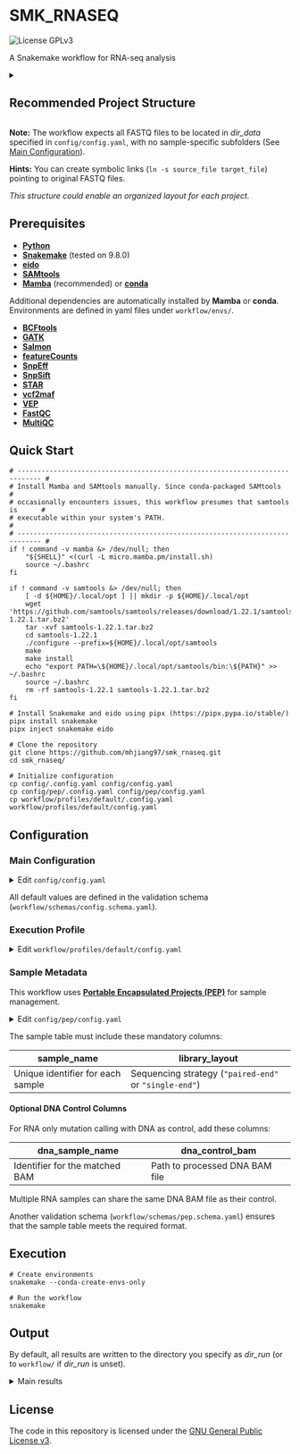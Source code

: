 <!-- markdownlint-configure-file {"no-inline-html": {"allowed_elements": ["code", "details", "h2", "summary"]}} -->

# SMK_RNASEQ

![License GPLv3](https://img.shields.io/badge/License-GPLv3-blue.svg)

A Snakemake workflow for RNA-seq analysis

<details>

<summary><h2>Recommended Project Structure</h2></summary>

```text
project/
├── analysis/
│   └── rnaseq/
│       └── ...                # Outputs of this workflow
├── code/
│   └── rnaseq/
│       └── smk_rnaseq/        # This workflow
├── data/
│   └── rnaseq/
│       ├── *.fq.gz            # Single-end reads
│       ├── *_R1.fq.gz         # Paired-end forward reads
│       └── *_R2.fq.gz         # Paired-end reverse reads
└── doc/
```

</details>

**Note:** The workflow expects all FASTQ files to be located in *dir_data* specified in `config/config.yaml`, with no sample-specific subfolders (See [Main Configuration](#main-configuration)).

**Hints:** You can create symbolic links (`ln -s source_file target_file`) pointing to original FASTQ files.

*This structure could enable an organized layout for each project.*

## Prerequisites

- [**Python**](https://www.python.org)
- [**Snakemake**](https://snakemake.github.io) (tested on 9.8.0)
- [**eido**](https://pep.databio.org/eido/)
- [**SAMtools**](https://www.htslib.org)
- [**Mamba**](https://mamba.readthedocs.io/en/latest/) (recommended) or [**conda**](https://docs.conda.io/projects/conda/en/stable/)

Additional dependencies are automatically installed by **Mamba** or **conda**. Environments are defined in yaml files under `workflow/envs/`.

- [**BCFtools**](http://samtools.github.io/bcftools/)
- [**GATK**](https://gatk.broadinstitute.org/hc/en-us)
- [**Salmon**](https://combine-lab.github.io/salmon/)
- [**featureCounts**](https://subread.sourceforge.net/featureCounts.html)
- [**SnpEff**](https://pcingola.github.io/)
- [**SnpSift**](https://pcingola.github.io/)
- [**STAR**](https://github.com/alexdobin/STAR)
- [**vcf2maf**](https://github.com/mskcc/vcf2maf)
- [**VEP**](https://www.ensembl.org/info/docs/tools/vep/index.html)
- [**FastQC**](https://www.bioinformatics.babraham.ac.uk/projects/fastqc/)
- [**MultiQC**](https://multiqc.info/)

## Quick Start

```shell
# ---------------------------------------------------------------------------- #
# Install Mamba and SAMtools manually. Since conda-packaged SAMtools           #
# occasionally encounters issues, this workflow presumes that samtools is      #
# executable within your system's PATH.                                        #
# ---------------------------------------------------------------------------- #
if ! command -v mamba &> /dev/null; then
    "${SHELL}" <(curl -L micro.mamba.pm/install.sh)
    source ~/.bashrc
fi

if ! command -v samtools &> /dev/null; then
    [ -d ${HOME}/.local/opt ] || mkdir -p ${HOME}/.local/opt
    wget 'https://github.com/samtools/samtools/releases/download/1.22.1/samtools-1.22.1.tar.bz2'
    tar -xvf samtools-1.22.1.tar.bz2
    cd samtools-1.22.1
    ./configure --prefix=${HOME}/.local/opt/samtools
    make
    make install
    echo "export PATH=\${HOME}/.local/opt/samtools/bin:\${PATH}" >> ~/.bashrc
    source ~/.bashrc
    rm -rf samtools-1.22.1 samtools-1.22.1.tar.bz2
fi

# Install Snakemake and eido using pipx (https://pipx.pypa.io/stable/)
pipx install snakemake
pipx inject snakemake eido

# Clone the repository
git clone https://github.com/mhjiang97/smk_rnaseq.git
cd smk_rnaseq/

# Initialize configuration
cp config/.config.yaml config/config.yaml
cp config/pep/.config.yaml config/pep/config.yaml
cp workflow/profiles/default/.config.yaml workflow/profiles/default/config.yaml
```

## Configuration

### Main Configuration

<details>

<summary>Edit <code>config/config.yaml</code></summary>

```yaml
quantification: true                                                                                # Whether to perform quantification (Default: true)
quantification_te: false                                                                            # Whether to perform transposable element quantification (Default: false)
mutation: true                                                                                      # Whether to perform mutation calling (Default: true)

dir_run: /projects/project_xxx/analysis/rnaseq                                                      # Output directory (Optional)
dir_data: /projects/project_xxx/data/rnaseq                                                         # Directory for raw FASTQ files (Required)

mapper: star                                                                                        # Alignment tool (Default: "star")
callers:                                                                                            # Mutation calling tools (Default: ["haplotypecaller"])
  - haplotypecaller
quantifier: salmon                                                                                  # Quantification tool (Default: "salmon")
annotators:                                                                                         # Variant annotation tools (Defaults: ["vep", "snpeff"])
  - vep
  - snpeff

species: homo_sapiens                                                                               # Species (Default: "homo_sapiens")
genome: GRCh38                                                                                      # Genome assembly (Default: "GRCh38")

index_salmon: /doc/tool/quantifier/salmon/GRCh38                                                    # Salmon index (Required. If doesn't exist, it will be generated)
index_star: /doc/tool/mapper/star/GRCh38                                                            # STAR index (Required. If doesn't exist, it will be generated)

gtf: /doc/ref/GRCh38/gtf/gencode.v44.annotation.gtf                                                 # GTF file (Required)
gtf_te: /doc/tool/TE/gtf/hg38_gencode_rmsk_indi.gtf                                                 # GTF file for transposable elements (Optional)
fasta: /doc/ref/GRCh38/fasta/GRCh38.primary_assembly.genome.fa                                      # Genome FASTA file (Required)
fasta_transcriptome: /doc/ref/GRCh38/fasta/gencode.v44.transcripts.fa                               # Transcriptome FASTA file (Required)

polymorphism_known:                                                                                 # Known polymorphism VCF files used by GATK BaseRecalibrator (Required)
  - /doc/db/igenomes/gatk/GRCh38/Annotation/GATKBundle/dbsnp_146.hg38.vcf.gz
  - /doc/db/igenomes/gatk/GRCh38/Annotation/GATKBundle/beta/Homo_sapiens_assembly38.known_indels.vcf.gz
  - /doc/db/igenomes/gatk/GRCh38/Annotation/GATKBundle/Mills_and_1000G_gold_standard.indels.hg38.vcf.gz
  - /doc/db/igenomes/gatk/GRCh38/Annotation/GATKBundle/1000G_omni2.5.hg38.vcf.gz

dbsnp: /doc/db/igenomes/gatk/GRCh38/Annotation/GATKBundle/dbsnp_146.hg38.vcf.gz                     # dbSNP VCF file used by HaplotypeCaller (Required)
pon: /doc/db/igenomes/gatk/GRCh38/Annotation/GATKBundle/1000g_pon.hg38.vcf.gz                       # Panel of Normals (Required)
resource_germline: /doc/db/igenomes/gatk/GRCh38/Annotation/GATKBundle/af-only-gnomad.hg38.vcf.gz    # Germline resource (Required)

check_annotations: false                                                                            # Whether to check VCF files annotated by VEP and SnpEff by counting lines (Default: false)
cache_vep: /.vep                                                                                    # Cache directory for VEP
cache_snpeff: /doc/tool/annotator/snpeff                                                            # Cache directory for SnpEff
version_vep: 114                                                                                    # VEP cache version (Default: 114)
version_snpeff: "105"                                                                               # SnpEff cache version (Default: "105")

min_reads: 3                                                                                        # Minimum number of supporting reads (Default: 3)
min_coverage: 10                                                                                    # Minimum coverage required for a mutation site to be considered (Default: 10)
min_qual_mapping: 20

suffixes_fastq:                                                                                     # Suffixes for FASTQ files (Defaults: {paired-end: ["_R1.fq.gz", "_R2.fq.gz"], single-end: ".fq.gz"})
  paired-end:
    - "_R1.fq.gz"
    - "_R2.fq.gz"
  single-end: ".fq.gz"

clean_fq: true                                                                                      # Whether to run Fastp to trim raw FASTQ files (Default: true)
run_fastqc: true                                                                                    # Whether to run FastQC to generate quality control reports (Default: true)
run_multiqc: true                                                                                   # Whether to run MultiQC to aggregate QC reports (Default: true)

args_extra:                                                                                         # Extra arguments for tools (Optional)
  haplotypecaller: "--annotation OrientationBiasReadCounts"
  mutect2: "--tumor-lod-to-emit 2"
  filter_mutect_calls: "-read-filter NotSupplementaryAlignmentReadFilter"
```

</details>

All default values are defined in the validation schema (`workflow/schemas/config.schema.yaml`).

### Execution Profile

<details>

<summary>Edit <code>workflow/profiles/default/config.yaml</code></summary>

```yaml
software-deployment-method:
  - conda
conda-prefix: /.snakemake/envs/smk_rnaseq
scheduler: greedy
rerun-trigger: mtime
printshellcmds: True
keep-incomplete: True
cores: 80
resources:
  mem_mb: 500000  # 500GB
default-resources:
  mem_mb: 5000  # 5GB
set-threads:
  salmon: 4
  salmon_index: 10
  featurecounts_transposable_elements: 4
  star: 10
  star_index: 10
  haplotypecaller: 10
  mutect2: 10
  vep: 10
  fastp_paired_end: 4
  fastp_single_end: 4
  fastqc: 4
set-resources:
  salmon:
    mem_mb: 20000 # 20GB
  star:
    mem_mb: 100000  # 100GB
  mark_duplicates:
    mem_mb: 50000  # 50GB
  split_n_cigar_reads:
    mem_mb: 50000  # 50GB
  base_recalibrator:
    mem_mb: 50000  # 50GB
  apply_bqsr:
    mem_mb: 50000  # 50GB
  haplotypecaller:
    mem_mb: 10000  # 10GB
  mutect2:
    mem_mb: 10000  # 10GB
  learn_read_orientation_model:
    mem_mb: 10000  # 10GB
  get_pileup_summaries:
    mem_mb: 10000  # 10GB
  get_pileup_summaries_dna:
    mem_mb: 10000  # 10GB
  calculate_contamination:
    mem_mb: 10000  # 10GB
  filter_mutect_calls:
    mem_mb: 10000  # 10GB
  snpeff:
    mem_mb: 20000  # 20GB
```

</details>

### Sample Metadata

This workflow uses [**Portable Encapsulated Projects (PEP)**](https://pep.databio.org/) for sample management.

<details>

<summary>Edit <code>config/pep/config.yaml</code></summary>

```yaml
pep_version: 2.1.0
sample_table: samples.csv    # Path to the sample table (Required)
```

</details>

The sample table must include these mandatory columns:

| **sample_name**                   | **library_layout**                                     |
| --------------------------------- | ------------------------------------------------------ |
| Unique identifier for each sample | Sequencing strategy (`"paired-end"` or `"single-end"`) |

#### Optional DNA Control Columns

For RNA only mutation calling with DNA as control, add these columns:

| **dna_sample_name**            | **dna_control_bam**            |
| ------------------------------ | ------------------------------ |
| Identifier for the matched BAM | Path to processed DNA BAM file |

Multiple RNA samples can share the same DNA BAM file as their control.

Another validation schema (`workflow/schemas/pep.schema.yaml`) ensures that the sample table meets the required format.

## Execution

```shell
# Create environments
snakemake --conda-create-envs-only

# Run the workflow
snakemake
```

## Output

By default, all results are written to the directory you specify as *dir_run* (or to `workflow/` if *dir_run* is unset).

<details>

<summary>Main results</summary>

- **fastp/**
  - Trimmed reads: `{sample}/{sample}[_R1/_R2].fq.gz`

- **fastqc/**
  - Raw reads: `{sample}/{sample}[_1/_2]_fastqc.html`
  - Trimmed reads: `fastp/{sample}/{sample}[_1/_2]_fastqc.html`

- **multiqc/**
  - Pre-trimming summary: `multiqc_report.html`
  - Post-trimming summary: `fastp/multiqc_report.html`

- **salmon/**
  - Transcript-level abundance estimates: `{sample}/quant.sf`

- **featurecounts/**
  - Transposable element counts: `te.tsv`
  - Using unique mapping reads: `te.unique.tsv`
  - Allow overlap between reads and features: `te.unique.overlap.tsv`

- **star/**
  - Initial sorted alignment: `{sample}/{sample}.sorted.bam`
  - Final processed BAM: `{sample}/{sample}.sorted.md.splitn.recal.bam`

- **haplotypecaller/** and **mutect2/**
  - Raw calls: `{sample}/{sample}.vcf`
  - Hard-filtered variants:
    - SNVs: `{sample}/{sample}.snvs.vcf`
    - Indels: `{sample}/{sample}.indels.vcf`
  - Annotated variants:
    - SnpEff: `{sample}/{sample}.[snvs/indels].snpeff.[vcf/tsv]`
    - VEP: `{sample}/{sample}.[snvs/indels].vep.[vcf/maf]`

</details>

## License

The code in this repository is licensed under the [GNU General Public License v3](http://www.gnu.org/licenses/gpl-3.0.html).
